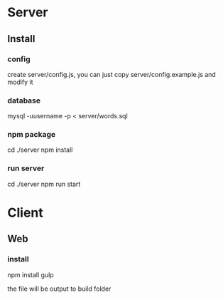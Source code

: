 # Server

## Install

### config

create server/config.js, you can just copy server/config.example.js and modify it

### database

mysql -uusername -p < server/words.sql

### npm package

cd ./server
npm install

### run server

cd ./server
npm run start

# Client

## Web

### install

npm install
gulp

the file will be output to build folder
